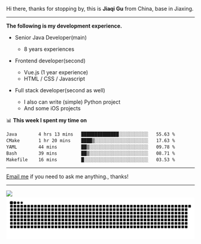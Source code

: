 Hi there, thanks for stopping by, this is **Jiaqi Gu** from China, base in Jiaxing.

---

**The following is my development experience.**

- Senior Java Developer(main)
  - 8 years experiences

- Frontend developer(second)
  - Vue.js (1 year experience)
  - HTML / CSS / Javascript
  
- Full stack developer(second as well)
  - I also can write (simple) Python project
  - And some iOS projects

📊 **This week I spent my time on**
<!--START_SECTION:waka-->

```txt
Java        4 hrs 13 mins   ██████████████░░░░░░░░░░░   55.63 %
CMake       1 hr 20 mins    ████▒░░░░░░░░░░░░░░░░░░░░   17.63 %
YAML        44 mins         ██▒░░░░░░░░░░░░░░░░░░░░░░   09.78 %
Bash        39 mins         ██▒░░░░░░░░░░░░░░░░░░░░░░   08.71 %
Makefile    16 mins         █░░░░░░░░░░░░░░░░░░░░░░░░   03.53 %
```

<!--END_SECTION:waka-->

---

[Email me](mailto:htk2klwgr@mozmail.com?subject=Hiring_from_GitHub) if you need to ask me anything., thanks!

---

![]( https://visitor-badge.glitch.me/badge?page_id=githubgujiaqi)
![]( https://github.com/droid-Q/droid-Q/raw/output/github-contribution-grid-snake.svg#gh-dark-mode-only)
